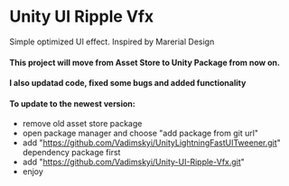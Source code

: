 # Unity UI Ripple Vfx
Simple optimized UI effect. Inspired by Marerial Design

#### This project will move from Asset Store to Unity Package from now on.
#### I also updatad code, fixed some bugs and added functionality
#### To update to the newest version:
- remove old asset store package
- open package manager and choose "add package from git url"
- add "https://github.com/Vadimskyi/UnityLightningFastUITweener.git" dependency package first
- add "https://github.com/Vadimskyi/Unity-UI-Ripple-Vfx.git"
- enjoy
